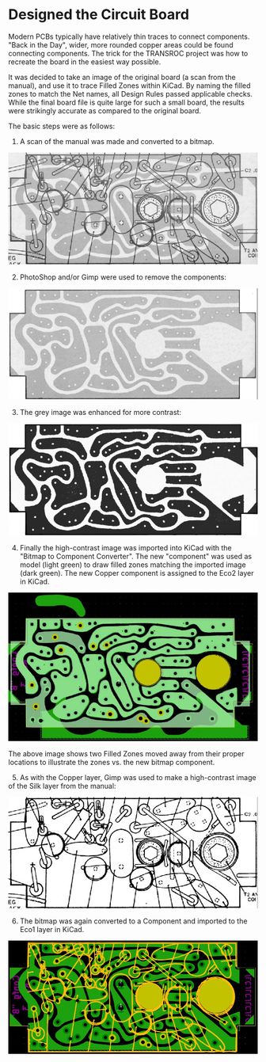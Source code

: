 # Designed the Circuit Board

Modern PCBs typically have relatively thin traces to connect components.  "Back in the Day", wider, more rounded copper areas could be found connecting components.  The trick for the TRANSROC project was how to recreate the board in the easiest way possible.  

It was decided to take an image of the original board (a scan from the manual), and use it to trace Filled Zones within KiCad.  By naming the filled zones to match the Net names, all Design Rules passed applicable checks.  While the final board file is quite large for such a small board, the results were strikingly accurate as compared to the original board.

The basic steps were as follows:

1. A scan of the manual was made and converted to a bitmap.

<p align="center">
  <img src="images/board_scan_from_manual.jpg"/>
</p>

2. PhotoShop and/or Gimp were used to remove the components:

<p align="center">
  <img src="images/copper_only_image.jpg"/>
</p>

3. The grey image was enhanced for more contrast:

<p align="center">
  <img src="images/copper_enhanced.jpg"/>
</p>

4. Finally the high-contrast image was imported into KiCad with the "Bitmap to Component Converter".  The new "component" was used as model (light green) to draw filled zones matching the imported image (dark green). The new Copper component is assigned to the Eco2 layer in KiCad.

<p align="center">
  <img src="images/copper_overlay_from_manual.jpg"/>
</p>The above image shows two Filled Zones moved away from their proper locations to illustrate the zones vs. the new bitmap component.

&nbsp;
5. As with the Copper layer, Gimp was used to make a high-contrast image of the Silk layer from the manual:

<p align="center">
  <img src="images/silk_enhanced.jpg"/>
</p>

6. The bitmap was again converted to a Component and imported to the Eco1 layer in KiCad.

<p align="center">
  <img src="images/silk_in_kicad.jpg"/>
</p>

